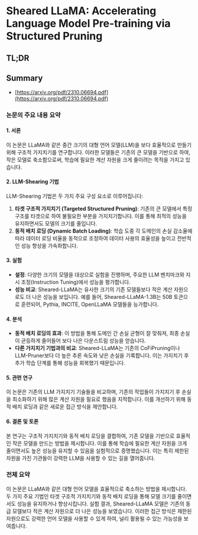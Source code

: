 # Sheared LLaMA: Accelerating Language Model Pre-training via Structured Pruning
## TL;DR
## Summary
- [https://arxiv.org/pdf/2310.06694.pdf](https://arxiv.org/pdf/2310.06694.pdf)

### 논문의 주요 내용 요약

#### 1. 서론
이 논문은 LLaMA와 같은 중간 크기의 대형 언어 모델(LLM)을 보다 효율적으로 만들기 위해 구조적 가지치기를 연구합니다. 이러한 모델들은 기존의 큰 모델을 기반으로 하여, 작은 모델로 축소함으로써, 학습에 필요한 계산 자원을 크게 줄이려는 목적을 가지고 있습니다.

#### 2. LLM-Shearing 기법
LLM-Shearing 기법은 두 가지 주요 구성 요소로 이루어집니다:
1. **타겟 구조적 가지치기 (Targeted Structured Pruning)**: 기존의 큰 모델에서 특정 구조를 타겟으로 하여 불필요한 부분을 가지치기합니다. 이를 통해 최적의 성능을 유지하면서도 모델의 크기를 줄입니다.
2. **동적 배치 로딩 (Dynamic Batch Loading)**: 학습 도중 각 도메인의 손실 감소율에 따라 데이터 로딩 비율을 동적으로 조정하여 데이터 사용의 효율성을 높이고 전반적인 성능 향상을 가속화합니다.

#### 3. 실험
- **설정**: 다양한 크기의 모델을 대상으로 실험을 진행하며, 주요한 LLM 벤치마크와 지시 조정(Instruction Tuning)에서 성능을 평가합니다.
- **성능 비교**: Sheared-LLaMA는 유사한 크기의 기존 모델들보다 적은 계산 자원으로도 더 나은 성능을 보입니다. 예를 들어, Sheared-LLaMA-1.3B는 50B 토큰으로 훈련되어, Pythia, INCITE, OpenLLaMA 모델들을 능가합니다.

#### 4. 분석
- **동적 배치 로딩의 효과**: 이 방법을 통해 도메인 간 손실 균형이 잘 맞춰져, 최종 손실이 균등하게 줄어들어 보다 나은 다운스트림 성능을 얻습니다.
- **다른 가지치기 기법과의 비교**: Sheared-LLaMA는 기존의 CoFiPruning이나 LLM-Pruner보다 더 높은 추론 속도와 낮은 손실을 기록합니다. 이는 가지치기 후 추가 학습 단계를 통해 성능을 회복했기 때문입니다.

#### 5. 관련 연구
이 논문은 기존의 LLM 가지치기 기술들을 비교하며, 기존의 작업들이 가지치기 후 손실을 최소화하기 위해 많은 계산 자원을 필요로 했음을 지적합니다. 이를 개선하기 위해 동적 배치 로딩과 같은 새로운 접근 방식을 제안합니다.

#### 6. 결론 및 토론
본 연구는 구조적 가지치기와 동적 배치 로딩을 결합하여, 기존 모델을 기반으로 효율적인 작은 모델을 만드는 방법을 제시합니다. 이를 통해 학습에 필요한 계산 자원을 크게 줄이면서도 높은 성능을 유지할 수 있음을 실험적으로 증명했습니다. 이는 특히 제한된 자원을 가진 기관들이 강력한 LLM을 사용할 수 있는 길을 열어줍니다.

### 전체 요약
이 논문은 LLaMA와 같은 대형 언어 모델을 효율적으로 축소하는 방법을 제시합니다. 두 가지 주요 기법인 타겟 구조적 가지치기와 동적 배치 로딩을 통해 모델 크기를 줄이면서도 성능을 유지하거나 향상시킵니다. 실험 결과, Sheared-LLaMA 모델은 기존의 동급 모델보다 적은 계산 자원으로 더 나은 성능을 보였습니다. 이러한 접근 방식은 제한된 자원으로도 강력한 언어 모델을 사용할 수 있게 하여, 널리 활용될 수 있는 가능성을 보여줍니다.